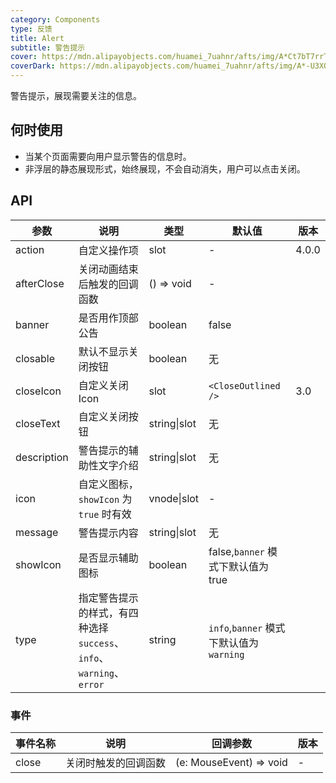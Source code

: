 ```yaml
---
category: Components
type: 反馈
title: Alert
subtitle: 警告提示
cover: https://mdn.alipayobjects.com/huamei_7uahnr/afts/img/A*Ct7bT7rrTTAAAAAAAAAAAAAADrJ8AQ/original
coverDark: https://mdn.alipayobjects.com/huamei_7uahnr/afts/img/A*-U3XQqYN7VsAAAAAAAAAAAAADrJ8AQ/original
---
```


警告提示，展现需要关注的信息。

## 何时使用

- 当某个页面需要向用户显示警告的信息时。
- 非浮层的静态展现形式，始终展现，不会自动消失，用户可以点击关闭。

## API

| 参数 | 说明 | 类型 | 默认值 | 版本 |
| --- | --- | --- | --- | --- |
| action | 自定义操作项 | slot | - | 4.0.0 |
| afterClose | 关闭动画结束后触发的回调函数 | () => void | - |  |
| banner | 是否用作顶部公告 | boolean | false |  |
| closable | 默认不显示关闭按钮 | boolean | 无 |  |
| closeIcon | 自定义关闭 Icon | slot | `<CloseOutlined />` | 3.0 |
| closeText | 自定义关闭按钮 | string\|slot | 无 |  |
| description | 警告提示的辅助性文字介绍 | string\|slot | 无 |  |
| icon | 自定义图标，`showIcon` 为 `true` 时有效 | vnode\|slot | - |  |
| message | 警告提示内容 | string\|slot | 无 |  |
| showIcon | 是否显示辅助图标 | boolean | false,`banner` 模式下默认值为 true |  |
| type | 指定警告提示的样式，有四种选择 `success`、`info`、`warning`、`error` | string | `info`,`banner` 模式下默认值为 `warning` |  |

### 事件

| 事件名称 | 说明                 | 回调参数                | 版本 |
| -------- | -------------------- | ----------------------- | ---- |
| close    | 关闭时触发的回调函数 | (e: MouseEvent) => void | -    |
